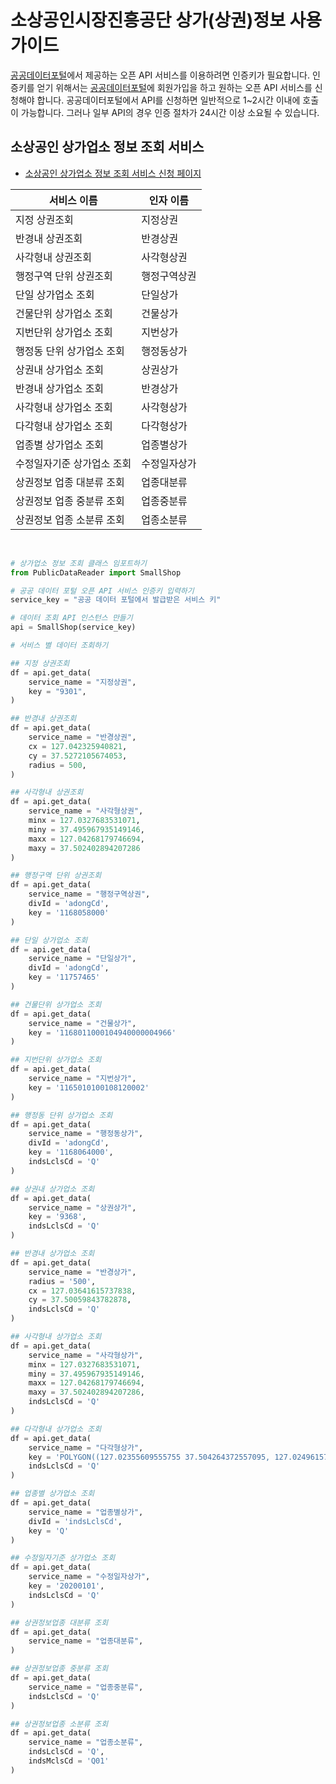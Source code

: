 # 소상공인시장진흥공단 상가(상권)정보 사용 가이드

[공공데이터포털](https://www.data.go.kr)에서 제공하는 오픈 API 서비스를 이용하려면 인증키가 필요합니다. 인증키를 얻기 위해서는 [공공데이터포털](https://www.data.go.kr)에 회원가입을 하고 원하는 오픈 API 서비스를 신청해야 합니다. 공공데이터포털에서 API를 신청하면 일반적으로 1~2시간 이내에 호출이 가능합니다. 그러나 일부 API의 경우 인증 절차가 24시간 이상 소요될 수 있습니다.


## 소상공인 상가업소 정보 조회 서비스

- [소상공인 상가업소 정보 조회 서비스 신청 페이지](https://www.data.go.kr/tcs/dss/selectApiDataDetailView.do?publicDataPk=15012005)

<div align="center">

| **서비스 이름**               | **인자 이름** |
| -------------------------- | -------------- |
| 지정 상권조회              | 지정상권       |
| 반경내 상권조회            | 반경상권       |
| 사각형내 상권조회          | 사각형상권     |
| 행정구역 단위 상권조회     | 행정구역상권   |
| 단일 상가업소 조회         | 단일상가       |
| 건물단위 상가업소 조회     | 건물상가       |
| 지번단위 상가업소 조회     | 지번상가       |
| 행정동 단위 상가업소 조회  | 행정동상가     |
| 상권내 상가업소 조회       | 상권상가       |
| 반경내 상가업소 조회       | 반경상가       |
| 사각형내 상가업소 조회     | 사각형상가     |
| 다각형내 상가업소 조회     | 다각형상가     |
| 업종별 상가업소 조회       | 업종별상가     |
| 수정일자기준 상가업소 조회 | 수정일자상가   |
| 상권정보 업종 대분류 조회  | 업종대분류     |
| 상권정보 업종 중분류 조회  | 업종중분류     |
| 상권정보 업종 소분류 조회  | 업종소분류     |

<br>


</div>

```python
# 상가업소 정보 조회 클래스 임포트하기
from PublicDataReader import SmallShop

# 공공 데이터 포털 오픈 API 서비스 인증키 입력하기
service_key = "공공 데이터 포털에서 발급받은 서비스 키"

# 데이터 조회 API 인스턴스 만들기
api = SmallShop(service_key)

# 서비스 별 데이터 조회하기

## 지정 상권조회
df = api.get_data(
    service_name = "지정상권",
    key = "9301",
)

## 반경내 상권조회
df = api.get_data(
    service_name = "반경상권",
    cx = 127.042325940821,
    cy = 37.5272105674053,
    radius = 500,
)

## 사각형내 상권조회
df = api.get_data(
    service_name = "사각형상권",
    minx = 127.0327683531071,
    miny = 37.495967935149146,
    maxx = 127.04268179746694,
    maxy = 37.502402894207286
)

## 행정구역 단위 상권조회
df = api.get_data(
    service_name = "행정구역상권",
    divId = 'adongCd',
    key = '1168058000'
)

## 단일 상가업소 조회
df = api.get_data(
    service_name = "단일상가",
    divId = 'adongCd',
    key = '11757465'
)

## 건물단위 상가업소 조회
df = api.get_data(
    service_name = "건물상가",
    key = '1168011000104940000004966'
)

## 지번단위 상가업소 조회
df = api.get_data(
    service_name = "지번상가",
    key = '1165010100108120002'
)

## 행정동 단위 상가업소 조회
df = api.get_data(
    service_name = "행정동상가",
    divId = 'adongCd',
    key = '1168064000',
    indsLclsCd = 'Q'
)

## 상권내 상가업소 조회
df = api.get_data(
    service_name = "상권상가",
    key = '9368',
    indsLclsCd = 'Q'
)

## 반경내 상가업소 조회
df = api.get_data(
    service_name = "반경상가",
    radius = '500',
    cx = 127.03641615737838,
    cy = 37.50059843782878,
    indsLclsCd = 'Q'
)

## 사각형내 상가업소 조회
df = api.get_data(
    service_name = "사각형상가",
    minx = 127.0327683531071,
    miny = 37.495967935149146,
    maxx = 127.04268179746694,
    maxy = 37.502402894207286,
    indsLclsCd = 'Q'
)

## 다각형내 상가업소 조회
df = api.get_data(
    service_name = "다각형상가",
    key = 'POLYGON((127.02355609555755 37.504264372557095, 127.02496157306963 37.50590702991155, 127.0270858825753 37.50486867039889, 127.02628121988377 37.503489842823114))',
    indsLclsCd = 'Q'
)

## 업종별 상가업소 조회
df = api.get_data(
    service_name = "업종별상가",
    divId = 'indsLclsCd',
    key = 'Q'
)

## 수정일자기준 상가업소 조회
df = api.get_data(
    service_name = "수정일자상가",
    key = '20200101',
    indsLclsCd = 'Q'
)

## 상권정보업종 대분류 조회
df = api.get_data(
    service_name = "업종대분류",
)

## 상권정보업종 중분류 조회
df = api.get_data(
    service_name = "업종중분류",
    indsLclsCd = 'Q'
)

## 상권정보업종 소분류 조회
df = api.get_data(
    service_name = "업종소분류",
    indsLclsCd = 'Q',
    indsMclsCd = 'Q01'
)
```